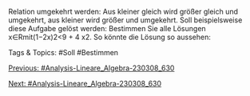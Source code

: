 Relation umgekehrt werden: Aus kleiner gleich wird größer gleich und umgekehrt, aus kleiner wird
größer und umgekehrt.
Soll beispielsweise diese Aufgabe gelöst werden:
Bestimmen Sie alle Lösungen x∈Rmit(1−2x)2<9 + 4 x2.
So könnte die Lösung so aussehen:

   Tags & Topics:
   #Soll
   #Bestimmen

[Previous: #Analysis-Lineare_Algebra-230308_630](Analysis-Lineare_Algebra-230308_630.md)

[Next: #Analysis-Lineare_Algebra-230308_630](Analysis-Lineare_Algebra-230308_630.md)